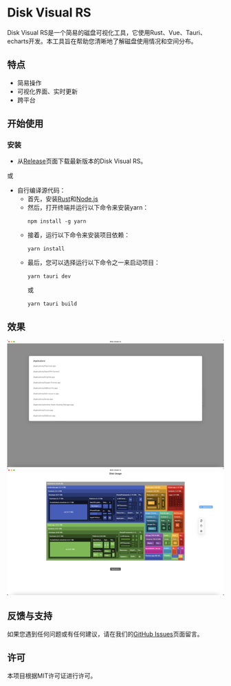 # Disk Visual RS

Disk Visual RS是一个简易的磁盘可视化工具，它使用Rust、Vue、Tauri、echarts开发。本工具旨在帮助您清晰地了解磁盘使用情况和空间分布。

## 特点
- 简易操作
- 可视化界面、实时更新
- 跨平台

## 开始使用

### 安装

- 从[Release](https://gitee.com/yang_zi_chun/disk-visual-rs/releases)页面下载最新版本的Disk Visual RS。

或

- 自行编译源代码：
    - 首先，安装[Rust](https://www.rust-lang.org/)和[Node.js](https://nodejs.org/en)
    - 然后，打开终端并运行以下命令来安装yarn：
      ```
      npm install -g yarn
      ```
    - 接着，运行以下命令来安装项目依赖：
      ```
      yarn install
      ```
    - 最后，您可以选择运行以下命令之一来启动项目：
      ```
      yarn tauri dev
      ```
      或
      ```
      yarn tauri build
      ```
## 效果
![Alt text](image-1.png)
![Alt text](image.png)

## 反馈与支持
如果您遇到任何问题或有任何建议，请在我们的[GitHub Issues](https://gitee.com/yang_zi_chun/disk-visual-rs/issues)页面留言。

## 许可
本项目根据MIT许可证进行许可。